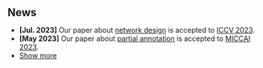<h1 id="news"></h1>

<h2 style="margin: 60px 0px 10px;">News</h2>

<ul>
<li><strong>[Jul. 2023]</strong> Our paper about <a href="https://arxiv.org/pdf/2307.08388.pdf">network design</a> is accepted to <a href="https://iccv2023.thecvf.com/">ICCV 2023</a>.</li>
<li><strong>[May 2023]</strong> Our paper about <a href="https://arxiv.org/pdf/2307.04472.pdf">partial annotation</a> is accepted to <a href="https://conferences.miccai.org/2023/en/">MICCAI 2023</a>.</li>

<li> <a href="javascript:toggle_vis('newsmore')">Show more</a> </li>

<div id="newsmore" style="display:none"> 
  <li><strong>[Nov. 2021]</strong> Our paper about <a href="https://ieeexplore.ieee.org/document/9611074">coronary segmentation</a> is accepted to <a href="https://ieeexplore.ieee.org/xpl/RecentIssue.jsp?punumber=83/">TIP 2021</a>.</li>
</div>

</ul>

